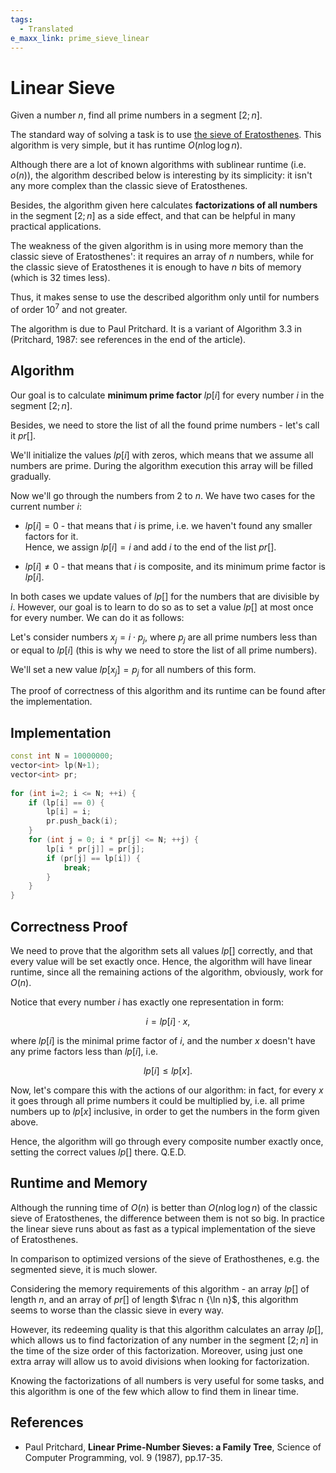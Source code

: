 ```yaml
---
tags:
  - Translated
e_maxx_link: prime_sieve_linear
---
```


# Linear Sieve

Given a number $n$, find all prime numbers in a segment $[2;n]$.

The standard way of solving a task is to use [the sieve of Eratosthenes](sieve-of-eratosthenes.md). This algorithm is very simple, but it has runtime $O(n \log \log n)$.

Although there are a lot of known algorithms with sublinear runtime (i.e. $o(n)$), the algorithm described below is interesting by its simplicity: it isn't any more complex than the classic sieve of Eratosthenes.

Besides, the algorithm given here calculates **factorizations of all numbers** in the segment $[2; n]$ as a side effect, and that can be helpful in many practical applications.

The weakness of the given algorithm is in using more memory than the classic sieve of Eratosthenes': it requires an array of $n$ numbers, while for the classic sieve of Eratosthenes it is enough to have $n$ bits of memory (which is 32 times less).

Thus, it makes sense to use the described algorithm only until for numbers of order $10^7$ and not greater.

The algorithm is due to Paul Pritchard. It is a variant of Algorithm 3.3 in (Pritchard, 1987: see references in the end of the article).

## Algorithm

Our goal is to calculate **minimum prime factor** $lp [i]$ for every number $i$ in the segment $[2; n]$.

Besides, we need to store the list of all the found prime numbers - let's call it $pr []$.

We'll initialize the values $lp [i]$ with zeros, which means that we assume all numbers are prime. During the algorithm execution this array will be filled gradually.

Now we'll go through the numbers from 2 to $n$. We have two cases for the current number $i$:

- $lp[i] = 0$ - that means that $i$ is prime, i.e. we haven't found any smaller factors for it.  
  Hence, we assign $lp [i] = i$ and add $i$ to the end of the list $pr[]$.

- $lp[i] \neq 0$ - that means that $i$ is composite, and its minimum prime factor is $lp [i]$.

In both cases we update values of $lp []$ for the numbers that are divisible by $i$. However, our goal is to learn to do so as to set a value $lp []$ at most once for every number. We can do it as follows:

Let's consider numbers $x_j = i \cdot p_j$, where $p_j$ are all prime numbers less than or equal to $lp [i]$ (this is why we need to store the list of all prime numbers).

We'll set a new value $lp [x_j] = p_j$ for all numbers of this form.

The proof of correctness of this algorithm and its runtime can be found after the implementation.

## Implementation

```cpp
const int N = 10000000;
vector<int> lp(N+1);
vector<int> pr;
 
for (int i=2; i <= N; ++i) {
	if (lp[i] == 0) {
		lp[i] = i;
		pr.push_back(i);
	}
	for (int j = 0; i * pr[j] <= N; ++j) {
		lp[i * pr[j]] = pr[j];
		if (pr[j] == lp[i]) {
			break;
		}
	}
}
```

## Correctness Proof

We need to prove that the algorithm sets all values $lp []$ correctly, and that every value will be set exactly once. Hence, the algorithm will have linear runtime, since all the remaining actions of the algorithm, obviously, work for $O (n)$.

Notice that every number $i$ has exactly one representation in form:

$$i = lp [i] \cdot x,$$

where $lp [i]$ is the minimal prime factor of $i$, and the number $x$ doesn't have any prime factors less than $lp [i]$, i.e.

$$lp [i] \le lp [x].$$

Now, let's compare this with the actions of our algorithm: in fact, for every $x$ it goes through all prime numbers it could be multiplied by, i.e. all prime numbers up to $lp [x]$ inclusive, in order to get the numbers in the form given above.

Hence, the algorithm will go through every composite number exactly once, setting the correct values $lp []$ there. Q.E.D.

## Runtime and Memory

Although the running time of $O(n)$ is better than $O(n \log \log n)$ of the classic sieve of Eratosthenes, the difference between them is not so big.
In practice the linear sieve runs about as fast as a typical implementation of the sieve of Eratosthenes.

In comparison to optimized versions of the sieve of Erathosthenes, e.g. the segmented sieve, it is much slower.

Considering the memory requirements of this algorithm - an array $lp []$ of length $n$, and an array of $pr []$ of length  $\frac n {\ln n}$, this algorithm seems to worse than the classic sieve in every way.

However, its redeeming quality is that this algorithm calculates an array $lp []$, which allows us to find factorization of any number in the segment $[2; n]$ in the time of the size order of this factorization. Moreover, using just one extra array will allow us to avoid divisions when looking for factorization.

Knowing the factorizations of all numbers is very useful for some tasks, and this algorithm is one of the few which allow to find them in linear time.

## References

- Paul Pritchard, **Linear Prime-Number Sieves: a Family Tree**, Science of Computer Programming, vol. 9 (1987), pp.17-35.

